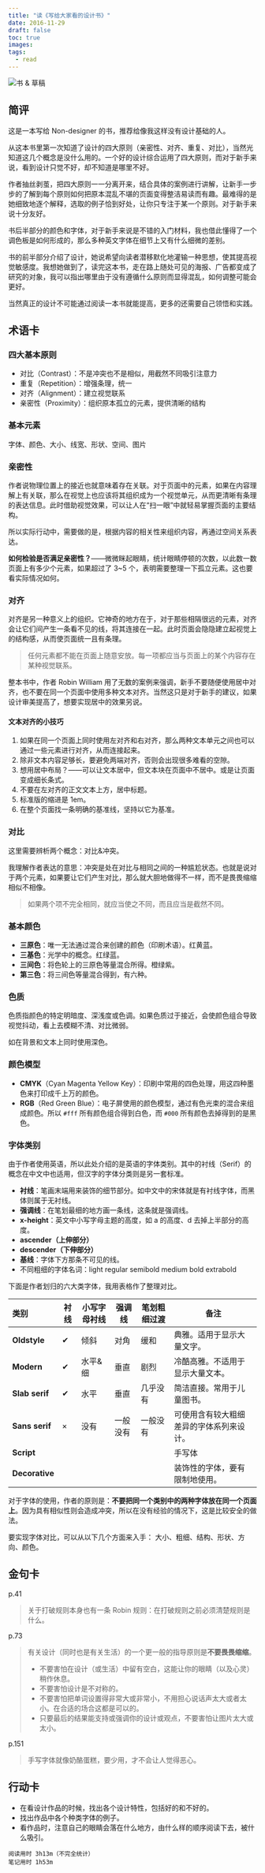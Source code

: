 ```yaml
---
title: "读《写给大家看的设计书》"
date: 2016-11-29
draft: false
toc: true
images:
tags: 
  - read
---
```


![书 & 草稿](http://upload-images.jianshu.io/upload_images/839636-22a4887cc1812bc5.jpg?imageMogr2/auto-orient/strip%7CimageView2/2/w/1240)

## 简评

这是一本写给 Non-designer 的书，推荐给像我这样没有设计基础的人。

从这本书里第一次知道了设计的四大原则（亲密性、对齐、重复、对比），当然光知道这几个概念是没什么用的。一个好的设计综合运用了四大原则，而对于新手来说，看到设计只觉不好，却不知道是哪里不好。

作者抽丝剥茧，把四大原则一一分离开来，结合具体的案例进行讲解，让新手一步步的了解到每个原则如何把原本混乱不堪的页面变得整洁易读而有趣。最难得的是她细致地逐个解释，选取的例子恰到好处，让你只专注于某一个原则。对于新手来说十分友好。

书后半部分的颜色和字体，对于新手来说是不错的入门材料，我也借此懂得了一个调色板是如何形成的，那么多种英文字体在细节上又有什么细微的差别。

书的前半部分介绍了设计，她说希望向读者潜移默化地灌输一种思想，使其提高视觉敏感度。我想她做到了，读完这本书，走在路上随处可见的海报、广告都变成了研究的对象，我可以指出哪里由于没有遵循什么原则而显得混乱，如何调整可能会更好。

当然真正的设计不可能通过阅读一本书就能提高，更多的还需要自己领悟和实践。

## 术语卡

### 四大基本原则

- 对比（Contrast）：不是冲突也不是相似，用截然不同吸引注意力
- 重复（Repetition）：增强条理，统一
- 对齐（Alignment）：建立视觉联系
- 亲密性（Proximity）：组织原本孤立的元素，提供清晰的结构

### 基本元素

字体、颜色、大小、线宽、形状、空间、图片

### 亲密性

作者说物理位置上的接近也就意味着存在关联。对于页面中的元素，如果在内容理解上有关联，那么在视觉上也应该将其组织成为一个视觉单元，从而更清晰有条理的表达信息。此时借助视觉效果，可以让人在“扫一眼”中就轻易掌握页面的主要结构。

所以实际行动中，需要做的是，根据内容的相关性来组织内容，再通过空间关系表达。

**如何检验是否满足亲密性？**——微微眯起眼睛，统计眼睛停顿的次数，以此数一数页面上有多少个元素，如果超过了 3~5 个，表明需要整理一下孤立元素。这也要看实际情况如何。

### 对齐

对齐是另一种意义上的组织。它神奇的地方在于，对于那些相隔很远的元素，对齐会让它们间产生一条看不见的线，将其连接在一起。此时页面会隐隐建立起视觉上的结构感，从而使页面统一且有条理。

> 任何元素都不能在页面上随意安放。每一项都应当与页面上的某个内容存在某种视觉联系。

整本书中，作者 Robin William 用了无数的案例来强调，新手不要随便使用居中对齐，也不要在同一个页面中使用多种文本对齐。当然这只是对于新手的建议，如果设计审美提高了，想要实现居中的效果另说。

#### 文本对齐的小技巧

1. 如果在同一个页面上同时使用左对齐和右对齐，那么两种文本单元之间也可以通过一些元素进行对齐，从而连接起来。
2. 除非文本内容足够长，要避免两端对齐，否则会出现很多难看的空隙。
3. 想用居中布局？——可以让文本居中，但文本块在页面中不居中。或是让页面变成细长条式。
4. 不要在左对齐的正文文本上方，居中标题。
5. 标准版的缩进是 1em。
6. 在整个页面找一条明确的基准线，坚持以它为基准。

### 对比

这里需要辨析两个概念：对比&冲突。

我理解作者表达的意思：冲突是处在对比与相同之间的一种尴尬状态。也就是说对于两个元素，如果要让它们产生对比，那么就大胆地做得不一样，而不是畏畏缩缩相似不相像。

> 如果两个项不完全相同，就应当使之不同，而且应当是截然不同。

### 基本颜色

- **三原色**：唯一无法通过混合来创建的颜色（印刷术语）。红黄蓝。
- **三基色**：光学中的概念。红绿蓝。
- **三间色**：将色轮上的三原色等量混合所得。橙绿紫。
- **第三色**：将三间色等量混合得到，有六种。

### 色质

色质指颜色的特定明暗度、深浅度或色调。如果色质过于接近，会使颜色组合导致视觉抖动，看上去模糊不清、对比微弱。

如在背景和文本上同时使用深色。

### 颜色模型

- **CMYK**（Cyan Magenta Yellow Key）：印刷中常用的四色处理，用这四种墨色来打印成千上万的颜色。
- **RGB**（Red Green Blue）：电子屏使用的颜色模型，通过有色光束的混合来组成颜色。所以 `#fff` 所有颜色组合得到白色，而 `#000` 所有颜色去掉得到的是黑色。

### 字体类别

由于作者使用英语，所以此处介绍的是英语的字体类别。其中的衬线（Serif）的概念在中文中也适用，但汉字的字体分类则是另一套标准。

- **衬线**：笔画末端用来装饰的细节部分。如中文中的宋体就是有衬线字体，而黑体则属于无衬线。
- **强调线**：在笔划最细的地方画一条线，这条就是强调线。
- **x-height**：英文中小写字母主题的高度，如 a 的高度、d 去掉上半部分的高度。
- **ascender（上伸部分）**
- **descender（下伸部分）**
- **基线**：字体下方那条不可见的线。
- 不同粗细的字体名词：light regular semibold medium bold extrabold

下面是作者划归的六大类字体，我用表格作了整理对比。

| 类别             | 衬线   | 小写字母衬线 | 强调线  | 笔划粗细过渡 | 备注                   |
| :------------- | ---- | ------ | ---- | ------ | -------------------- |
| **Oldstyle**   | ✔  | 倾斜     | 对角   | 缓和     | 典雅。适用于显示大量文字。        |
| **Modern**     | ✔    | 水平&细   | 垂直   | 剧烈     | 冷酷高雅。不适用于显示大量文本。     |
| **Slab serif** | ✔    | 水平     | 垂直   | 几乎没有   | 简洁直接。常用于儿童图书。        |
| **Sans serif** | ×    | 没有     | 一般没有 | 一般没有   | 可使用含有较大粗细差异的字体系列来设计。 |
| **Script**     |      |        |      |        | 手写体                  |
| **Decorative** |      |        |      |        | 装饰性的字体，要有限制地使用。      |

对于字体的使用，作者的原则是：**不要把同一个类别中的两种字体放在同一个页面上**。因为具有相似性则会造成冲突，所以在没有经验的情况下，这是比较安全的做法。

要实现字体对比，可以从以下几个方面来入手：
大小、粗细、结构、形状、方向、颜色。

## 金句卡

p.41

> 关于打破规则本身也有一条 Robin 规则：在打破规则之前必须清楚规则是什么。

p.73

> 有关设计（同时也是有关生活）的一个更一般的指导原则是**不要畏畏缩缩**。
>
> - 不要害怕在设计（或生活）中留有空白，这能让你的眼睛（以及心灵）稍作休息。
> - 不要害怕设计是不对称的。
> - 不要害怕把单词设置得非常大或非常小，不用担心说话声太大或者太小。在合适的场合这都是可以的。
> - 只要最后的结果能支持或强调你的设计或观点，不要害怕让图片太大或太小。

p.151

> 手写字体就像奶酪蛋糕，要少用，才不会让人觉得恶心。

## 行动卡

- 在看设计作品的时候，找出各个设计特性，包括好的和不好的。
- 找出作品中各个种类字体的例子。
- 看作品时，注意自己的眼睛会落在什么地方，由什么样的顺序阅读下去，被什么吸引。

`阅读用时 3h13m（不完全统计）`  
`笔记用时 1h53m`
